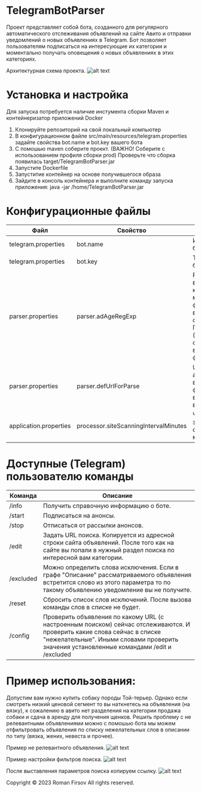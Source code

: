 # TelegramBotParser

Проект представляет собой бота, созданного для регулярного автоматического отслеживания объявлений на сайте Авито и отправки уведомлений о новых объявлениях в Telegram. Бот позволяет пользователям подписаться на интересующие их категории и моментально получать оповещения о новых объявлениях в этих категориях.



Архитектурная схема проекта.
![alt text](https://github.com/firsovroman/TelegramBotParserPublic/blob/master/.doc/scheme.png)


# Установка и настройка

Для запуска потребуется наличие инстумента сборки Maven и контейнеризатор приложений Docker

1. Клонируйте репозиторий на свой локальный компьютер
2. В конфигурационном файле src/main/resources/telegram.properties задайте свойства bot.name и bot.key вашего бота
3. С помошью maven соберите проект. (ВАЖНО! Соберите с использованием профиля сборки prod) Проверьте что сборка появилась target/TelegramBotParser.jar 
4. Запустите Dockerfile
5. Запуститие контейнер на основе получившегося образа
6. Зайдите в консоль контейнера и выполните команду запуска приложения: java -jar /home/TelegramBotParser.jar


# Конфигурационные файлы

| Файл | Свойство | Описание |
|------------|------------|------------|
| telegram.properties  | bot.name  | Имя вашего бота  |
| telegram.properties   | bot.key   | Токен вашего бота  |
| parser.properties  | parser.adAgeRegExp  | Регулярное выражение котороым можно фильтровать возраст объявлений. При значении (.*) объявления по возрасту не фильтруются.  |
| parser.properties   | parser.defUrlForParse   | URL сайта avito с выставленным фильтром "по времени" важно  |
| application.properties   | processor.siteScanningIntervalMinutes   | Частота запуска сканнера в минутах  |

# Доступные (Telegram) пользователю команды

| Команда | Описание |
|------------|------------|
| /info     | Получить справочную информацию о боте.  |
| /start    | Подписаться на анонсы.                  |
| /stop     | Отписаться от рассылки анонсов.         |
| /edit     | Задать URL поиска. Копируется из адресной строки сайта объявлений. После того как на сайте вы попали в нужный раздел поиска по интересной вам категории.  | 
| /excluded | Можно определить слова исключения. Если в графе "Описание" рассматриваемого объявления встретится слово из этого параметра то по такому объявлению уведомление вы не получите.   | 
| /reset    | Сбросить список слов исключений. После вызова команды слов в списке не будет.  | 
| /config   | Проверить объявления по какому URL (с настроенным поиском) сейчас отслеживаются. И проверить какие слова сейчас в списке "нежелательные". Иными словами проверить значения установленные командами /edit и  /excluded  | 


# Пример использования:
Допустим вам нужно купить собаку породы Той-терьер.
Однако если смотреть низкий ценовой сегмент то вы наткнетесь на объявления (на вязку), к сожалению в авито нет разделения на категории продажа собаки и сдача в аренду для получения щенков.
Решить проблему с не релевантными объявлениями можно с помошью бота мы можем отфильтровать объявления по списку нежелательных слов в описании по типу (вязка, жених, невеста и прочее). 

Пример не релевантного объявления.
![alt text](https://github.com/firsovroman/TelegramBotParserPublic/blob/master/.doc/examples/1.jpg)


Пример настройки фильтров поиска.
![alt text](https://github.com/firsovroman/TelegramBotParserPublic/blob/master/.doc/examples/2.jpg)


После выставления параметров поиска копируем ссылку.
![alt text](https://github.com/firsovroman/TelegramBotParserPublic/blob/master/.doc/examples/3.jpg)

Copyright © 2023 Roman Firsov All rights reserved.
